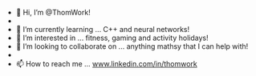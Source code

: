 - 👋 Hi, I’m @ThomWork!
- 
- 🌱 I’m currently learning ... C++ and neural networks!
- 👀 I’m interested in ... fitness, gaming and activity holidays!
- 💞️ I’m looking to collaborate on ... anything mathsy that I can help with!
- 
- 📫 How to reach me ... www.linkedin.com/in/thomwork

<!---
ThomWork/ThomWork is a ✨ special ✨ repository because its `README.md` (this file) appears on your GitHub profile.
You can click the Preview link to take a look at your changes.
--->
